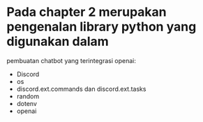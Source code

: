 # Pada chapter 2 merupakan pengenalan library python yang digunakan dalam 
pembuatan chatbot yang terintegrasi openai:

- Discord
- os
- discord.ext.commands dan discord.ext.tasks
- random
- dotenv
- openai

